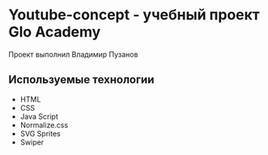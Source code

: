 # Youtube-concept - учебный проект Glo Academy
Проект выполнил Владимир Пузанов

## Используемые технологии
 - HTML
 - CSS
 - Java Script
 - Normalize.css
 - SVG Sprites
 - Swiper
